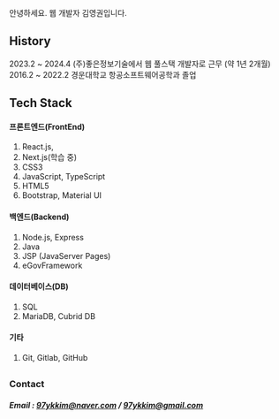 안녕하세요. 웹 개발자 김영권입니다.

## History
2023.2  ~  2024.4    (주)좋은정보기술에서 웹 풀스택 개발자로 근무 (약 1년 2개월)  
2016.2  ~  2022.2    경운대학교 항공소프트웨어공학과 졸업     

## Tech Stack
#### 프론트엔드(FrontEnd)
1.  React.js, 
2.  Next.js(학습 중)
3.  CSS3
4.  JavaScript, TypeScript
5.  HTML5
6.  Bootstrap, Material UI
#### 백엔드(Backend)
1.  Node.js, Express
2.  Java
3.  JSP (JavaServer Pages)
4.  eGovFramework
#### 데이터베이스(DB)
1.  SQL 
2.  MariaDB, Cubrid DB
#### 기타
1. Git, Gitlab, GitHub
    
##
### Contact
##### Email : 97ykkim@naver.com / 97ykkim@gmail.com
##

